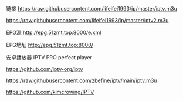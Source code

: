 链接 https://raw.githubusercontent.com/lifeifei1993/ip/master/iptv.m3u


https://raw.githubusercontent.com/lifeifei1993/ip/master/iptv2.m3u


EPG源 http://epg.51zmt.top:8000/e.xml

EPG地址 http://epg.51zmt.top:8000/

安卓播放器 IPTV PRO perfect player

https://github.com/iptv-org/iptv

https://raw.githubusercontent.com/zbefine/iptv/main/iptv.m3u

https://github.com/kimcrowing/IPTV
